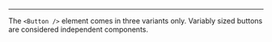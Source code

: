 ---

The `<Button />` element comes in three variants only. Variably sized buttons are considered independent components.


